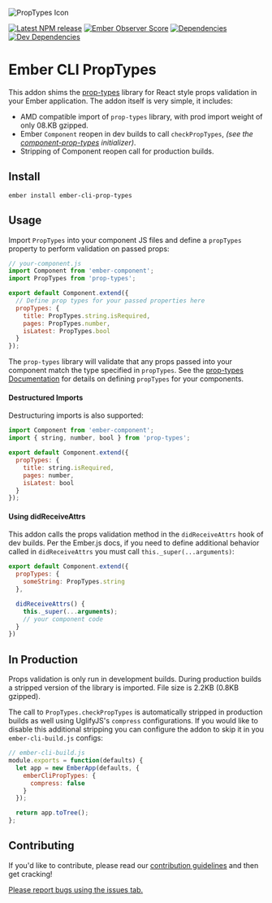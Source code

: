 ![PropTypes Icon](https://github.com/healthsparq/ember-cli-prop-types/raw/master/icon.png)

[![Latest NPM release](https://img.shields.io/npm/v/ember-cli-prop-types.svg)](
https://www.npmjs.com/package/ember-cli-prop-types)
[![Ember Observer Score](https://emberobserver.com/badges/ember-cli-prop-types.svg)](https://emberobserver.com/addons/ember-cli-prop-types)
[![Dependencies](https://david-dm.org/healthsparq/ember-cli-prop-types.svg)](https://david-dm.org/healthsparq/ember-cli-prop-types)
[![Dev Dependencies](https://david-dm.org/healthsparq/ember-cli-prop-types/dev-status.svg)](https://david-dm.org/healthsparq/ember-cli-prop-types?type=dev)

# Ember CLI PropTypes

This addon shims the [prop-types](https://www.npmjs.com/package/prop-types)
library for React style props validation in your Ember application. The addon itself
is very simple, it includes:
- AMD compatible import of `prop-types` library, with prod import weight of only
  08.KB gzipped.
- Ember `Component` reopen in dev builds to call `checkPropTypes`, _(see the
  [component-prop-types](https://github.com/healthsparq/ember-cli-prop-types/blob/master/addon/initializers/component-prop-types.js)
  initializer)_.
- Stripping of Component reopen call for production builds.

## Install

```
ember install ember-cli-prop-types
```

## Usage
Import `PropTypes` into your component JS files and define a `propTypes` property to
perform validation on passed props:

```javascript
// your-component.js
import Component from 'ember-component';
import PropTypes from 'prop-types';

export default Component.extend({
  // Define prop types for your passed properties here
  propTypes: {
    title: PropTypes.string.isRequired,
    pages: PropTypes.number,
    isLatest: PropTypes.bool
  }
});
```

The `prop-types` library will validate that any props passed into your component
match the type specified in `propTypes`. See the
[prop-types Documentation](https://www.npmjs.com/package/prop-types) for details on
defining `propTypes` for your components.

#### Destructured Imports

Destructuring imports is also supported:

```javascript
import Component from 'ember-component';
import { string, number, bool } from 'prop-types';

export default Component.extend({
  propTypes: {
    title: string.isRequired,
    pages: number,
    isLatest: bool
  }
});
```

#### Using didReceiveAttrs
This addon calls the props validation method in the `didReceiveAttrs` hook of dev
builds. Per the Ember.js docs, if you need to define additional behavior called in
`didReceiveAttrs` you must call `this._super(...arguments)`:

```javascript
export default Component.extend({
  propTypes: {
    someString: PropTypes.string
  },

  didReceiveAttrs() {
    this._super(...arguments);
    // your component code
  }
})
```

## In Production
Props validation is only run in development builds. During production builds a
stripped version of the library is imported. File size is 2.2KB (0.8KB gzipped).

The call to `PropTypes.checkPropTypes` is automatically stripped in production builds
as well using UglifyJS's `compress` configurations. If you would like to disable
this additional stripping you can configure the addon to skip it in you `ember-cli-build.js` configs:

```javascript
// ember-cli-build.js
module.exports = function(defaults) {
  let app = new EmberApp(defaults, {
    emberCliPropTypes: {
      compress: false
    }
  });

  return app.toTree();
};

```

## Contributing

If you'd like to contribute, please read our [contribution
guidelines](./.github/CONTRIBUTING.md) and then get cracking!

[Please report bugs using the issues tab.](https://github.com/healthsparq/ember-cli-prop-types/issues)
